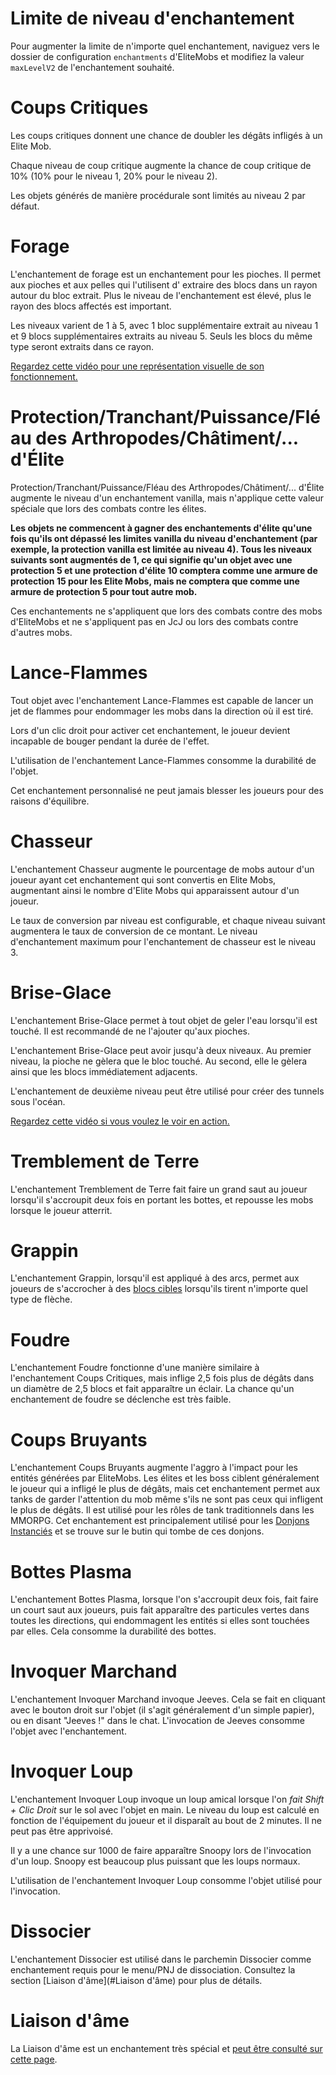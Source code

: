 # Limite de niveau d'enchantement

Pour augmenter la limite de n'importe quel enchantement, naviguez vers le dossier de configuration `enchantments`
d'EliteMobs et modifiez la valeur `maxLevelV2` de l'enchantement souhaité.

# Coups Critiques

Les coups critiques donnent une chance de doubler les dégâts infligés à un Elite Mob.

Chaque niveau de coup critique augmente la chance de coup critique de 10% (10% pour le niveau 1, 20% pour le niveau 2).

Les objets générés de manière procédurale sont limités au niveau 2 par défaut.

# Forage

L'enchantement de forage est un enchantement pour les pioches. Il permet aux pioches et aux pelles qui l'utilisent d'
extraire des blocs dans un rayon autour du bloc extrait. Plus le niveau de l'enchantement est élevé, plus le rayon des
blocs affectés est important.

Les niveaux varient de 1 à 5, avec 1 bloc supplémentaire extrait au niveau 1 et 9 blocs supplémentaires extraits au
niveau 5. Seuls les blocs du même type seront extraits dans ce rayon.

[Regardez cette vidéo pour une représentation visuelle de son fonctionnement.](https://youtu.be/CM78o_-Aa0s)

# Protection/Tranchant/Puissance/Fléau des Arthropodes/Châtiment/... d'Élite

Protection/Tranchant/Puissance/Fléau des Arthropodes/Châtiment/... d'Élite augmente le niveau d'un enchantement vanilla,
mais n'applique cette valeur spéciale que lors des combats contre les élites.

**Les objets ne commencent à gagner des enchantements d'élite qu'une fois qu'ils ont dépassé les limites vanilla du
niveau d'enchantement (par exemple, la protection vanilla est limitée au niveau 4). Tous les niveaux suivants sont
augmentés de 1, ce qui signifie qu'un objet avec une protection 5 et une protection d'élite 10 comptera comme une armure
de protection 15 pour les Elite Mobs, mais ne comptera que comme une armure de protection 5 pour tout autre mob.**

Ces enchantements ne s'appliquent que lors des combats contre des mobs d'EliteMobs et ne s'appliquent pas en JcJ ou lors
des combats contre d'autres mobs.

# Lance-Flammes

Tout objet avec l'enchantement Lance-Flammes est capable de lancer un jet de flammes pour endommager les mobs dans la
direction où il est tiré.

Lors d'un clic droit pour activer cet enchantement, le joueur devient incapable de bouger pendant la durée de l'effet.

L'utilisation de l'enchantement Lance-Flammes consomme la durabilité de l'objet.

Cet enchantement personnalisé ne peut jamais blesser les joueurs pour des raisons d'équilibre.

# Chasseur

L'enchantement Chasseur augmente le pourcentage de mobs autour d'un joueur ayant cet enchantement qui sont convertis en
Elite Mobs, augmentant ainsi le nombre d'Elite Mobs qui apparaissent autour d'un joueur.

Le taux de conversion par niveau est configurable, et chaque niveau suivant augmentera le taux de conversion de ce
montant. Le niveau d'enchantement maximum pour l'enchantement de chasseur est le niveau 3.

# Brise-Glace

L'enchantement Brise-Glace permet à tout objet de geler l'eau lorsqu'il est touché. Il est recommandé de ne l'ajouter
qu'aux pioches.

L'enchantement Brise-Glace peut avoir jusqu'à deux niveaux. Au premier niveau, la pioche ne gèlera que le bloc touché.
Au second, elle le gèlera ainsi que les blocs immédiatement adjacents.

L'enchantement de deuxième niveau peut être utilisé pour créer des tunnels sous l'océan.

[Regardez cette vidéo si vous voulez le voir en action.](https://youtu.be/k206wfEBCqs)

# Tremblement de Terre

L'enchantement Tremblement de Terre fait faire un grand saut au joueur lorsqu'il s'accroupit deux fois en portant les
bottes, et repousse les mobs lorsque le joueur atterrit.

# Grappin

L'enchantement Grappin, lorsqu'il est appliqué à des arcs, permet aux joueurs de s'accrocher à
des [blocs cibles](https://minecraft.fandom.com/wiki/Target) lorsqu'ils tirent n'importe quel type de flèche.

# Foudre

L'enchantement Foudre fonctionne d'une manière similaire à l'enchantement Coups Critiques, mais inflige 2,5 fois plus de
dégâts dans un diamètre de 2,5 blocs et fait apparaître un éclair. La chance qu'un enchantement de foudre se déclenche
est très faible.

# Coups Bruyants

L'enchantement Coups Bruyants augmente l'aggro à l'impact pour les entités générées par EliteMobs. Les élites et les
boss ciblent généralement le joueur qui a infligé le plus de dégâts, mais cet enchantement permet aux tanks de garder
l'attention du mob même s'ils ne sont pas ceux qui infligent le plus de dégâts. Il est utilisé pour les rôles de tank
traditionnels dans les MMORPG. Cet enchantement est principalement utilisé pour
les [Donjons Instanciés]($language$/EliteMobs/building_for_elitemobs.md&section=instanced-dungeons) et se trouve sur le
butin qui tombe de ces donjons.

# Bottes Plasma

L'enchantement Bottes Plasma, lorsque l'on s'accroupit deux fois, fait faire un court saut aux joueurs, puis fait
apparaître des particules vertes dans toutes les directions, qui endommagent les entités si elles sont touchées par
elles. Cela consomme la durabilité des bottes.

# Invoquer Marchand

L'enchantement Invoquer Marchand invoque Jeeves. Cela se fait en cliquant avec le bouton droit sur l'objet (il s'agit
généralement d'un simple papier), ou en disant "Jeeves !" dans le chat. L'invocation de Jeeves consomme l'objet avec
l'enchantement.

# Invoquer Loup

L'enchantement Invoquer Loup invoque un loup amical lorsque l'on *fait Shift + Clic Droit* sur le sol avec l'objet en
main. Le niveau du loup est calculé en fonction de l'équipement du joueur et il disparaît au bout de 2 minutes. Il ne
peut pas être apprivoisé.

Il y a une chance sur 1000 de faire apparaître Snoopy lors de l'invocation d'un loup. Snoopy est beaucoup plus puissant
que les loups normaux.

L'utilisation de l'enchantement Invoquer Loup consomme l'objet utilisé pour l'invocation.

# Dissocier

L'enchantement Dissocier est utilisé dans le parchemin Dissocier comme enchantement requis pour le menu/PNJ de
dissociation. Consultez la section [Liaison d'âme](#Liaison d'âme) pour plus de détails.

# Liaison d'âme

La Liaison d'âme est un enchantement très spécial
et [peut être consulté sur cette page]($language$/elitemobs/soulbind.md).
